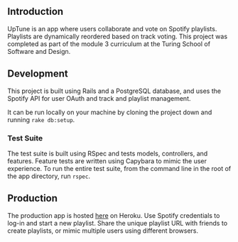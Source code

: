 ## Introduction

UpTune is an app where users collaborate and vote on Spotify playlists. Playlists are dynamically reordered based on track voting. This project was completed as part of the module 3 curriculum at the Turing School of Software and Design. 

## Development

This project is built using Rails and a PostgreSQL database, and uses the Spotify API for user OAuth and track and playlist management.

It can be run locally on your machine by cloning the project down and running ```rake db:setup```.

### Test Suite
The test suite is built using RSpec and tests models, controllers, and features. Feature tests are written using Capybara to mimic the user experience. To run the entire test suite, from the command line in the root of the app directory, run ```rspec```.

## Production

The production app is hosted [here](uptune.herokuapp.com) on Heroku.
Use Spotify credentials to log-in and start a new playlist. Share the unique playlist URL with friends to create playlists, or mimic multiple users using different browsers.
